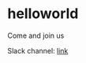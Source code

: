 # helloworld
Come and join us 

Slack channel: [link](https://medium.com/@pymhq/new-slack-channel-to-join-andy-at-cloudnative-serverless-meetup-9816ab60d7d3)
